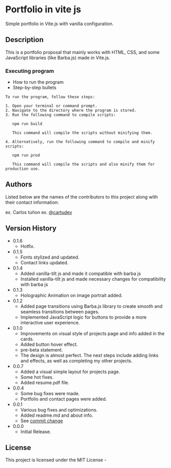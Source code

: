 # Portfolio in vite js

Simple portfolio in Vite.js with vanilla configuration.

## Description

This is a portfolio proposal that mainly works with HTML, CSS, and some JavaScript libraries (like Barba.js) made in Vite.js.

<!-- 
## Getting Started

### Dependencies

* Describe any prerequisites, libraries, OS version, etc., needed before installing program.
* ex. Windows 10

### Installing
 -->

### Executing program

* How to run the program
* Step-by-step bullets
```
To run the program, follow these steps:

1. Open your terminal or command prompt.
2. Navigate to the directory where the program is stored.
3. Run the following command to compile scripts: 

   npm run build

   This command will compile the scripts without minifying them.

4. Alternatively, run the following command to compile and minify scripts:

   npm run prod

   This command will compile the scripts and also minify them for production use.
```

<!-- ## Help

Any advise for common problems or issues.
```
command to run if program contains helper info
``` -->

## Authors

Listed below are the names of the contributors to this project along with their contact information:

ex. Carlos tuñon
ex. [@cartudev](https://https://github.com/cartudev/)

## Version History
* 0.1.6
    * Hotfix.
* 0.1.5
    * Fonts stylized and updated.
    * Contact links updated.
* 0.1.4
    * Added vanilla-tilt js and made it compatible with barba js
    * Installed vanilla-tilt js and made necessary changes for compatibility with barba js
* 0.1.3
    * Holographic Animation on image portrait added.
* 0.1.2
    * Added page transitions using Barba.js library to create smooth and seamless transitions between pages.
    * Implemented JavaScript logic for buttons to provide a more interactive user experience.
* 0.1.0
    * Improvements on visual style of projects page and info added in the cards.
    * Added button hover effect.
    * pre-beta statement.
    * The design is almost perfect. The next steps include adding links and effects, as well as completing my other projects.
* 0.0.7
    * Added a visual simple layout for projects page.
    * Some hot fixes.
    * Added resume.pdf file.
* 0.0.4
    * Some bug fixes were made.
    * Portfolio and contact pages were added.
* 0.0.1
    * Various bug fixes and optimizations.
    * Added readme.md and about info.
    * See [commit change](https://github.com/cartudev/cartudev.github.io/commits/master)<!--  or See [release history](https://github.com/cartudev/cartudev.github.io/releases) -->
* 0.0.0
    * Initial Release.

## License

This project is licensed under the MIT License -
<!-- 
## Acknowledgments -->
